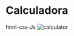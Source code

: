 # Calculadora
html-css-Js
![calculator](https://user-images.githubusercontent.com/84242735/234409492-bf6d13f9-e890-4d6f-916e-d636059e5284.PNG)
